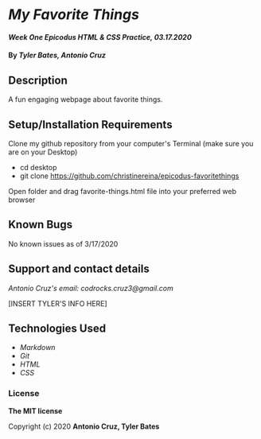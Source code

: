# _My Favorite Things_

#### _Week One Epicodus HTML & CSS Practice, 03.17.2020_

#### By _**Tyler Bates, Antonio Cruz**_

## Description

A fun engaging webpage about favorite things. 

## Setup/Installation Requirements

Clone my github repository from your computer's Terminal (make sure you are on your Desktop)

* cd desktop
* git clone https://github.com/christinereina/epicodus-favoritethings

Open folder and drag favorite-things.html file into your preferred web browser

## Known Bugs

No known issues as of 3/17/2020

## Support and contact details

_Antonio Cruz's email:_
_codrocks.cruz3@gmail.com_

[INSERT TYLER'S INFO HERE]

## Technologies Used

* _Markdown_
* _Git_
* _HTML_
* _CSS_ 

### License

**The MIT license**

Copyright (c) 2020 **Antonio Cruz, Tyler Bates**